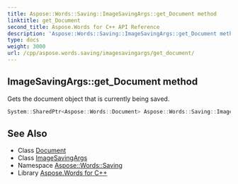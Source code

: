 ```yaml
---
title: Aspose::Words::Saving::ImageSavingArgs::get_Document method
linktitle: get_Document
second_title: Aspose.Words for C++ API Reference
description: 'Aspose::Words::Saving::ImageSavingArgs::get_Document method. Gets the document object that is currently being saved in C++.'
type: docs
weight: 3000
url: /cpp/aspose.words.saving/imagesavingargs/get_document/
---
```

## ImageSavingArgs::get_Document method


Gets the document object that is currently being saved.

```cpp
System::SharedPtr<Aspose::Words::Document> Aspose::Words::Saving::ImageSavingArgs::get_Document()
```

## See Also

* Class [Document](../../../aspose.words/document/)
* Class [ImageSavingArgs](../)
* Namespace [Aspose::Words::Saving](../../)
* Library [Aspose.Words for C++](../../../)

